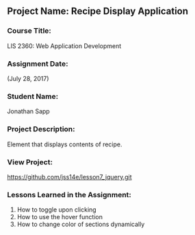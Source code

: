 ## Project Name:  Recipe Display Application

### Course Title:
LIS 2360:  Web Application Development

### Assignment Date:  
(July 28, 2017)

### Student Name:  
Jonathan Sapp
### Project Description:
Element that displays contents of  recipe.
### View Project:
https://github.com/jss14e/lesson7_jquery.git

### Lessons Learned in the Assignment:
1. How to toggle upon clicking
2. How to use the hover function
3. How to change color of sections dynamically

